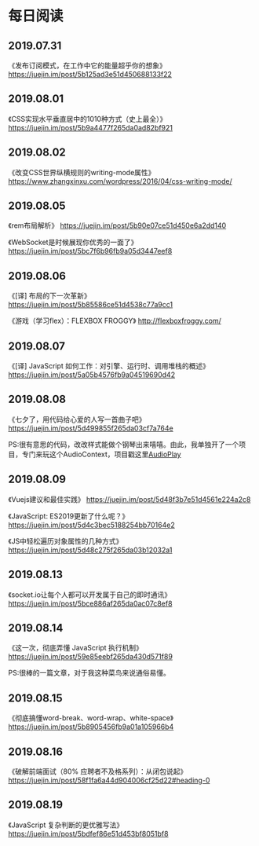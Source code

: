# 每日阅读


## 2019.07.31 
《发布订阅模式，在工作中它的能量超乎你的想象》  https://juejin.im/post/5b125ad3e51d450688133f22
## 2019.08.01 
《CSS实现水平垂直居中的1010种方式（史上最全）》 https://juejin.im/post/5b9a4477f265da0ad82bf921 
## 2019.08.02 
《改变CSS世界纵横规则的writing-mode属性》  https://www.zhangxinxu.com/wordpress/2016/04/css-writing-mode/
## 2019.08.05
《rem布局解析》 https://juejin.im/post/5b90e07ce51d450e6a2dd140

《WebSocket是时候展现你优秀的一面了》 https://juejin.im/post/5bc7f6b96fb9a05d3447eef8
## 2019.08.06
《[译] 布局的下一次革新》 https://juejin.im/post/5b85586ce51d4538c77a9cc1

《游戏（学习flex）：FLEXBOX FROGGY》 http://flexboxfroggy.com/
## 2019.08.07
《[译] JavaScript 如何工作：对引擎、运行时、调用堆栈的概述》 https://juejin.im/post/5a05b4576fb9a04519690d42
## 2019.08.08
《七夕了，用代码给心爱的人写一首曲子吧》 https://juejin.im/post/5d499855f265da03cf7a764e

PS:很有意思的代码，改改样式能做个钢琴出来嘻嘻。由此，我单独开了一个项目，专门来玩这个AudioContext，项目戳这里[AudioPlay](https://github.com/Jarsey/AudioPlay)
## 2019.08.09 
《Vuejs建议和最佳实践》 https://juejin.im/post/5d48f3b7e51d4561e224a2c8

《JavaScript: ES2019更新了什么呢？》 https://juejin.im/post/5d4c3bec5188254bb70164e2

《JS中轻松遍历对象属性的几种方式》 https://juejin.im/post/5d48c275f265da03b12032a1
## 2019.08.13
《socket.io让每个人都可以开发属于自己的即时通讯》 https://juejin.im/post/5bce886af265da0ac07c8ef8
## 2019.08.14
《这一次，彻底弄懂 JavaScript 执行机制》 https://juejin.im/post/59e85eebf265da430d571f89

PS:很棒的一篇文章，对于我这种菜鸟来说通俗易懂。
## 2019.08.15
《彻底搞懂word-break、word-wrap、white-space》 https://juejin.im/post/5b8905456fb9a01a105966b4
## 2019.08.16
《破解前端面试（80% 应聘者不及格系列）：从闭包说起》 https://juejin.im/post/58f1fa6a44d904006cf25d22#heading-0
## 2019.08.19
《JavaScript 复杂判断的更优雅写法》 https://juejin.im/post/5bdfef86e51d453bf8051bf8
